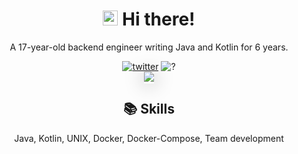 <h1 align="center"><img style="object-fit:cover" width="24px" height="24px" src="https://user-images.githubusercontent.com/34242962/118581820-388ee680-b7cd-11eb-87cc-1f7c38df2559.png">   <b>Hi there!</b></h1>

<p align="center">A 17-year-old backend engineer writing Java and Kotlin for 6 years.</p>

<div align="center">
    <a href="https://twitter.com/kotx__"><img src="https://img.shields.io/static/v1?label=Twitter&message=Kotx__&style=flat-square&color=orange" alt="twitter"></a>
    <a><img src="https://img.shields.io/static/v1?label=Life&message=Failed!!&style=flat-square&color=critical" alt="?"></a>
    <br>
    <a style="box-shadow: 0px 0px 30px 0px rgba(0,0,0,0.38);"><img src="https://github-readme-stats.vercel.app/api?username=Kotlin-Chan&count_private=true&show_icons=true&hide_border=true&include_all_commits=true&cache_seconds=1800&theme=dark"><a/>
</div>

<div align="center">
    <h2>📚 Skills</h2>
    <p>Java, Kotlin, UNIX, Docker, Docker-Compose, Team development</p>
</div>
